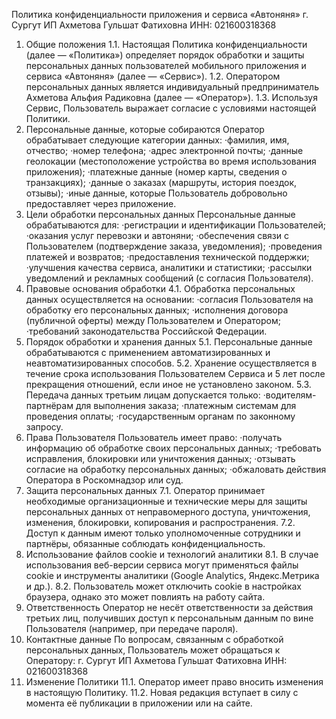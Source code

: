 Политика конфиденциальности
приложения и сервиса «Автоняня»
г. Сургут ИП Ахметова Гульшат Фатиховна ИНН: 021600318368
1. Общие положения
1.1. Настоящая Политика конфиденциальности (далее — «Политика») определяет порядок обработки и защиты персональных данных пользователей мобильного приложения и сервиса «Автоняня» (далее — «Сервис»). 1.2. Оператором персональных данных является индивидуальный предприниматель Ахметова Альфия Радиковна (далее — «Оператор»). 1.3. Используя Сервис, Пользователь выражает согласие с условиями настоящей Политики.
2. Персональные данные, которые собираются
Оператор обрабатывает следующие категории данных:
·фамилия, имя, отчество;
·номер телефона;
·адрес электронной почты;
·данные геолокации (местоположение устройства во время использования приложения);
·платежные данные (номер карты, сведения о транзакциях);
·данные о заказах (маршруты, история поездок, отзывы);
·иные данные, которые Пользователь добровольно предоставляет через приложение.
3. Цели обработки персональных данных
Персональные данные обрабатываются для:
·регистрации и идентификации Пользователей;
·оказания услуг перевозки и автоняни;
·обеспечения связи с Пользователем (подтверждение заказа, уведомления);
·проведения платежей и возвратов;
·предоставления технической поддержки;
·улучшения качества сервиса, аналитики и статистики;
·рассылки уведомлений и рекламных сообщений (с согласия Пользователя).
4. Правовые основания обработки
4.1. Обработка персональных данных осуществляется на основании:
·согласия Пользователя на обработку его персональных данных;
·исполнения договора (публичной оферты) между Пользователем и Оператором;
·требований законодательства Российской Федерации.
5. Порядок обработки и хранения данных
5.1. Персональные данные обрабатываются с применением автоматизированных и неавтоматизированных способов. 5.2. Хранение осуществляется в течение срока использования Пользователем Сервиса и 5 лет после прекращения отношений, если иное не установлено законом. 5.3. Передача данных третьим лицам допускается только:
·водителям-партнёрам для выполнения заказа;
·платежным системам для проведения оплаты;
·государственным органам по законному запросу.
6. Права Пользователя
Пользователь имеет право:
·получать информацию об обработке своих персональных данных;
·требовать исправления, блокировки или уничтожения данных;
·отзывать согласие на обработку персональных данных;
·обжаловать действия Оператора в Роскомнадзор или суд.
7. Защита персональных данных
7.1. Оператор принимает необходимые организационные и технические меры для защиты персональных данных от неправомерного доступа, уничтожения, изменения, блокировки, копирования и распространения. 7.2. Доступ к данным имеют только уполномоченные сотрудники и партнёры, обязанные соблюдать конфиденциальность.
8. Использование файлов cookie и технологий аналитики
8.1. В случае использования веб-версии сервиса могут применяться файлы cookie и инструменты аналитики (Google Analytics, Яндекс.Метрика и др.). 8.2. Пользователь может отключить cookie в настройках браузера, однако это может повлиять на работу сайта.
9. Ответственность
Оператор не несёт ответственности за действия третьих лиц, получивших доступ к персональным данным по вине Пользователя (например, при передаче пароля).
10. Контактные данные
По вопросам, связанным с обработкой персональных данных, Пользователь может обращаться к Оператору:
г. Сургут ИП Ахметова Гульшат Фатиховна ИНН: 021600318368
11. Изменение Политики
11.1. Оператор имеет право вносить изменения в настоящую Политику. 11.2. Новая редакция вступает в силу с момента её публикации в приложении или на сайте.
